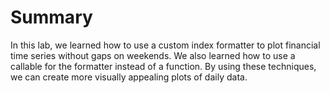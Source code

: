 # Summary

In this lab, we learned how to use a custom index formatter to plot financial time series without gaps on weekends. We also learned how to use a callable for the formatter instead of a function. By using these techniques, we can create more visually appealing plots of daily data.

